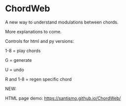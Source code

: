 # ChordWeb

A new way to understand modulations between chords.

More explanations to come.

Controls for html and py versions:

1-8 = play chords

G = generate

U = undo

R and 1-8 = regen specific chord

NEW:

HTML page demo: https://santismo.github.io/ChordWeb/
